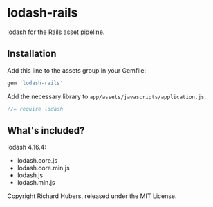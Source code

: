 # lodash-rails

[lodash](http://lodash.com/) for the Rails asset pipeline.

## Installation

Add this line to the assets group in your Gemfile:

```ruby
gem 'lodash-rails'
```

Add the necessary library to `app/assets/javascripts/application.js`:

```js
//= require lodash
```

## What's included?

lodash 4.16.4:

* lodash.core.js
* lodash.core.min.js
* lodash.js
* lodash.min.js

Copyright Richard Hubers, released under the MIT License.
